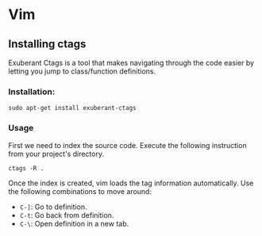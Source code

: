# Vim

## Installing ctags

Exuberant Ctags is a tool that makes navigating through the code easier by letting you jump to class/function definitions.

### Installation:

```
sudo apt-get install exuberant-ctags
```

### Usage

First we need to index the source code. Execute the following instruction from your project's directory.

```
ctags -R .
```

Once the index is created, vim loads the tag information automatically. Use the following combinations to move around:

* `C-]`: Go to definition.
* `C-t`: Go back from definition.
* `C-\`: Open definition in a new tab.
